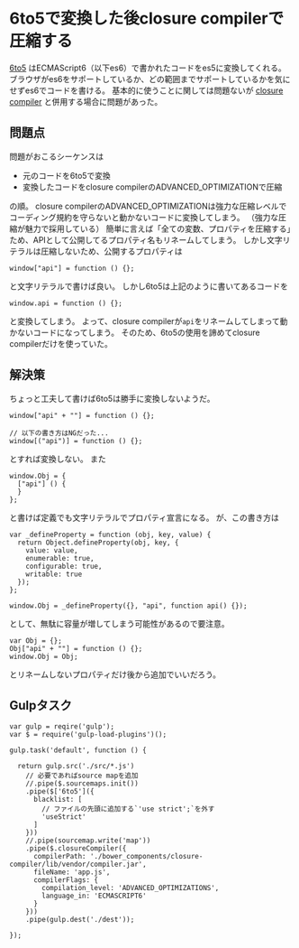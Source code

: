 # 6to5で変換した後closure compilerで圧縮する

[6to5](http://6to5.org/)
はECMAScript6（以下es6）で書かれたコードをes5に変換してくれる。
ブラウザがes6をサポートしているか、どの範囲までサポートしているかを気にせずes6でコードを書ける。
基本的に使うことに関しては問題ないが
[closure compiler](https://developers.google.com/closure/compiler/)
と併用する場合に問題があった。



## 問題点

問題がおこるシーケンスは

- 元のコードを6to5で変換
- 変換したコードをclosure compilerのADVANCED_OPTIMIZATIONで圧縮

の順。
closure compilerのADVANCED_OPTIMIZATIONは強力な圧縮レベルでコーディング規約を守らないと動かないコードに変換してしまう。
（強力な圧縮が魅力で採用している）
簡単に言えば「全ての変数、プロパティを圧縮する」ため、APIとして公開してるプロパティ名もリネームしてしまう。
しかし文字リテラルは圧縮しないため、公開するプロパティは

```
window["api"] = function () {};
```

と文字リテラルで書けば良い。
しかし6to5は上記のように書いてあるコードを

```
window.api = function () {};
```

と変換してしまう。
よって、closure compilerが`api`をリネームしてしまって動かないコードになってしまう。
そのため、6to5の使用を諦めてclosure compilerだけを使っていた。



## 解決策

ちょっと工夫して書けば6to5は勝手に変換しないようだ。

```
window["api" + ""] = function () {};

// 以下の書き方はNGだった...
window[("api")] = function () {};
```

とすれば変換しない。
また

```
window.Obj = {
  ["api"] () {
  }
};
```

と書けば定義でも文字リテラルでプロパティ宣言になる。
が、この書き方は

```
var _defineProperty = function (obj, key, value) {
  return Object.defineProperty(obj, key, {
    value: value,
    enumerable: true,
    configurable: true,
    writable: true
  });
};

window.Obj = _defineProperty({}, "api", function api() {});
```

として、無駄に容量が増してしまう可能性があるので要注意。

```
var Obj = {};
Obj["api" + ""] = function () {};
window.Obj = Obj;
```

とリネームしないプロパティだけ後から追加でいいだろう。



## Gulpタスク

```
var gulp = reqire('gulp');
var $ = require('gulp-load-plugins')();

gulp.task('default', function () {

  return gulp.src('./src/*.js')
    // 必要であればsource mapを追加
    //.pipe($.sourcemaps.init())
    .pipe($['6to5']({
      blacklist: [
        // ファイルの先頭に追加する`'use strict';`を外す
        'useStrict'
      ]
    }))
    //.pipe(sourcemap.write('map'))
    .pipe($.closureCompiler({
      compilerPath: './bower_components/closure-compiler/lib/vendor/compiler.jar',
      fileName: 'app.js',
      compilerFlags: {
        compilation_level: 'ADVANCED_OPTIMIZATIONS',
        language_in: 'ECMASCRIPT6'
      }
    }))
    .pipe(gulp.dest('./dest'));

});
```
